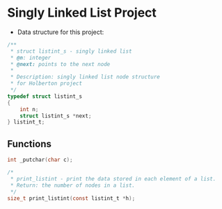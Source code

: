 # Singly Linked List Project

* Data structure for this project:

```c
/**
 * struct listint_s - singly linked list
 * @n: integer
 * @next: points to the next node
 *
 * Description: singly linked list node structure
 * for Holberton project
 */
typedef struct listint_s
{
    int n;
    struct listint_s *next;
} listint_t;
```

## Functions
```c
int _putchar(char c);
```

```c
/*
 * print_listint - print the data stored in each element of a list.
 * Return: the number of nodes in a list.
 */
size_t print_listint(const listint_t *h);
```
